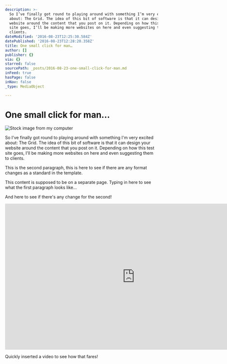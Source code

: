 ```yaml
---
description: >-
  So I’ve finally got round to playing around with something I’m very excited
  about: The Grid. The idea of this bit of software is that it can design your
  website around the content that you post on it. Depending on how this test
  site goes, I’ll be making more websites on here and even suggesting them to
  clients. 
dateModified: '2016-08-23T12:25:30.584Z'
datePublished: '2016-08-23T12:28:20.358Z'
title: One small click for man…
author: []
publisher: {}
via: {}
starred: false
sourcePath: _posts/2016-08-23-one-small-click-for-man.md
inFeed: true
hasPage: false
inNav: false
_type: MediaObject

---
```

# One small click for man...
![Stock image from my computer](https://the-grid-user-content.s3-us-west-2.amazonaws.com/c2a7a20e-df2e-444b-92cb-c033a4e87097.jpg)

So I've finally got round to playing around with something I'm very excited about: The Grid. The idea of this bit of software is that it can design your website around the content that you post on it. Depending on how this test site goes, I'll be making more websites on here and even suggesting them to clients. 

This is the second paragraph, this is here to see if there are any format changes as a standard in the template. 

This content is supposed to be on a separate page. Typing in here to see what the first paragraph looks like...

And here to see if there's any change for the second!

<iframe src="https://cdn.embedly.com/widgets/media.html?src=https%3A%2F%2Fwww.youtube.com%2Fembed%2FSL37UPUcEd0%3Ffeature%3Doembed&amp;url=http%3A%2F%2Fwww.youtube.com%2Fwatch%3Fv%3DSL37UPUcEd0&amp;image=https%3A%2F%2Fi.ytimg.com%2Fvi%2FSL37UPUcEd0%2Fhqdefault.jpg&amp;key=b7d04c9b404c499eba89ee7072e1c4f7&amp;type=text%2Fhtml&amp;schema=youtube" width="854" height="480" scrolling="no" frameborder="0" allowfullscreen="" style=""></iframe>

Quickly inserted a video to see how that fares!